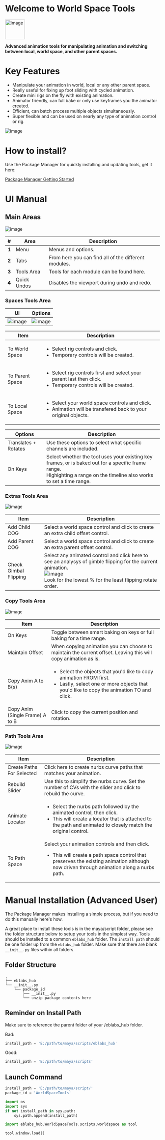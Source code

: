 # Welcome to World Space Tools

<img src="https://raw.githubusercontent.com/eblabs/eblabs_community/master/docs/WorldSpaceTools/data/eblabs_worldSpaceTools.png" alt="image" width="64px" />


**Advanced animation tools for manipulating animation and switching between local, world space, and other parent spaces.**

# Key Features
* Manipulate your animation in world, local or any other parent space.
* Really useful for fixing up foot sliding with cycled animation.
* Create mini rigs on the fly with existing animation.
* Animator friendly, can full bake or only use keyframes you the animator created.
* Efficient, can batch process multiple objects simultaneously. 
* Super flexible and can be used on nearly any type of animation control or rig.

<img src="https://raw.githubusercontent.com/eblabs/eblabs_community/master/docs/WorldSpaceTools/data/WorldSpaceTools_MainUI.jpg" alt="image"/>


# How to install?
Use the Package Manager for quickly installing and updating tools, get it here:

[Package Manager Getting Started](https://eblabs.com/package-manager-quick-install-beta/)

# UI Manual

## Main Areas
<img src="https://raw.githubusercontent.com/eblabs/eblabs_community/master/docs/WorldSpaceTools/data/WorldSpaceTools_MainUI_Areas.jpg" alt="image"/>


| # | Area | Description | 
| --- | --- |--- |
| **1** | Menu | Menus and options. |
| **2** | Tabs | From here you can find all of the different modules. |
| **3** | Tools Area | Tools for each module can be found here.  |
| **4** | Quick Undos | Disables the viewport during undo and redo. |

### Spaces Tools Area
| UI | Options | 
| --- | --- |
| <img src="https://raw.githubusercontent.com/eblabs/eblabs_community/master/docs/WorldSpaceTools/data/WorldSpaceTools_MainUI.jpg" alt="image"/> | <img src="https://raw.githubusercontent.com/eblabs/eblabs_community/master/docs/WorldSpaceTools/data/WorldSpaceTools_MainUI_Options.jpg" alt="image"/>  | 


| Item | Description | 
| --- | --- |
| To World Space | <ul><li>Select rig controls and click.</li><li>Temporary controls will be created.</li></ul>  | 
| To Parent Space | <ul><li>Select rig controls first and select your parent last then click.</li><li>Temporary controls will be created.</li></ul>  | 
| To Local Space | <ul><li>Select your world space controls and click.</li><li>Animation will be transfered back to your original objects.</li></ul>   | 

| Options | Description | 
| --- | --- |
| Translates + Rotates | Use these options to select what specific channels are included. |
| On Keys | Select whether the tool uses your existing key frames, or is baked out for a specific frame range. <br>Highighting a range on the timeline also works to set a time range. |


### Extras Tools Area
<img src="https://raw.githubusercontent.com/eblabs/eblabs_community/master/docs/WorldSpaceTools/data/WorldSpaceTools_Extras.jpg" alt="image"/>


| Item | Description | 
| --- | --- |
| Add Child COG | Select a world space control and click to create an extra child offset control. | 
| Add Parent COG | Select a world space control and click to create an extra parent offset control.  | 
| Check Gimbal Flipping | Select any animated control and click here to see an analysys of gimble flipping for the current animation. <br><img src="https://raw.githubusercontent.com/eblabs/eblabs_community/master/docs/WorldSpaceTools/data/WorldSpaceTools_GimbalScreen.jpg" alt="image"/><br>Look for the lowest % for the least flipping rotate order. | 


### Copy Tools Area
<img src="https://raw.githubusercontent.com/eblabs/eblabs_community/master/docs/WorldSpaceTools/data/WorldSpaceTools_Copy.jpg" alt="image"/>


| Item | Description | 
| --- | --- |
| On Keys | Toggle between smart baking on keys or full baking for a time range.  | 
| Maintain Offset | When copying animation you can choose to maintain the current offset. Leaving this will copy animation as is.  | 
| Copy Anim A to B(s) | <ul><li>Select the objects that you'd like to copy animation FROM first.</li><li>Lastly, select one or more objects that you'd like to copy the animation TO and click.</li></ul> | 
| Copy Anim (Single Frame) A to B | Click to copy the current position and rotation. | 


### Path Tools Area
<img src="https://raw.githubusercontent.com/eblabs/eblabs_community/master/docs/WorldSpaceTools/data/WorldSpaceTools_Path.jpg" alt="image"/>


| Item | Description | 
| --- | --- |
| Create Paths For Selected | Click here to create nurbs curve paths that matches your animation. | 
| Rebuild Slider | Use this to simplify the nurbs curve. Set the number of CVs with the slider and click to rebuild the curve.  | 
| Animate Locator | <ul><li>Select the nurbs path followed by the animated control, then click.</li><li>This will create a locator that is attached to the path and animated to closely match the original control. </li></ul>  | 
| To Path Space | Select your animation controls and then click. <br><ul><li>This will create a path space control that preserves the existing animation although now driven through animation along a nurbs path.</li></ul> | 


# Manual Installation (Advanced User)

The Package Manager makes installing a simple process, but if you need to do this manually here's how.

A great place to install these tools is in the maya/script folder, please see the folder structure below to setup your tools in the simplest way. Tools should be installed to a common `eblabs_hub` folder. The `install path` should be one folder up from the `eblabs_hub` folder. Make sure that there are blank `__init__.py` files within all folders.

## Folder Structure
```
.
├── eblabs_hub
└── __init__.py
    └── package_id
        ├── __init__.py
        └── unzip package contents here
```

## Reminder on Install Path
Make sure to reference the parent folder of your /eblabs_hub folder.

Bad: 
```python
install_path = 'E:/path/to/maya/scripts/eblabs_hub'
```

Good: 
```python
install_path = 'E:/path/to/maya/scripts'
```

## Launch Command
```python
install_path = 'E:/path/to/maya/script/'
package_id = 'WorldSpaceTools'

import os
import sys
if not install_path in sys.path:
    sys.path.append(install_path)

import eblabs_hub.WorldSpaceTools.scripts.worldspace as tool

tool.window.load()
```


